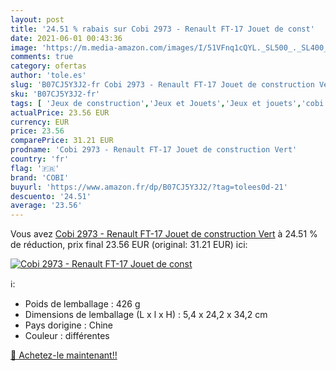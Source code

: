 ```yaml
---
layout: post
title: '24.51 % rabais sur Cobi 2973 - Renault FT-17 Jouet de const'
date: 2021-06-01 00:43:36
image: 'https://m.media-amazon.com/images/I/51VFnq1cQYL._SL500_._SL400_.jpg'
comments: true
category: ofertas
author: 'tole.es'
slug: 'B07CJ5Y3J2-fr Cobi 2973 - Renault FT-17 Jouet de construction Vert'
sku: 'B07CJ5Y3J2-fr'
tags: [ 'Jeux de construction','Jeux et Jouets','Jeux et jouets','cobi', ]
actualPrice: 23.56 EUR
currency: EUR
price: 23.56
comparePrice: 31.21 EUR
prodname: 'Cobi 2973 - Renault FT-17 Jouet de construction Vert'
country: 'fr'
flag: '🇫🇷'
brand: 'COBI'
buyurl: 'https://www.amazon.fr/dp/B07CJ5Y3J2/?tag=tolees0d-21'
descuento: '24.51'
average: '23.56'
---
```


Vous avez [Cobi 2973 - Renault FT-17 Jouet de construction Vert](https://www.amazon.fr/dp/B07CJ5Y3J2/?tag=tolees0d-21)  à  24.51 % de réduction, prix final  23.56 EUR (original: 31.21 EUR) ici:

[![Cobi 2973 - Renault FT-17 Jouet de const](https://m.media-amazon.com/images/I/51VFnq1cQYL._SL500_._SL400_.jpg)](https://www.amazon.fr/dp/B07CJ5Y3J2/?tag=tolees0d-21)

ℹ️:

- Poids de lemballage : 426 g
- Dimensions de lemballage (L x l x H) : 5,4 x 24,2 x 34,2 cm
- Pays dorigine : Chine
- Couleur : différentes

[🛒 Achetez-le maintenant!!](https://www.amazon.fr/dp/B07CJ5Y3J2/?tag=tolees0d-21)
